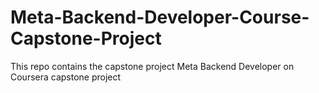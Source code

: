 # Meta-Backend-Developer-Course-Capstone-Project
This repo contains the capstone project Meta Backend Developer on Coursera capstone project
